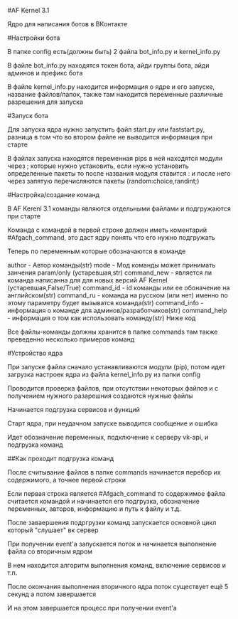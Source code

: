 #AF Kernel 3.1

Ядро для написания ботов в ВКонтакте


#Настройки бота

В папке config есть(должны быть) 2 файла bot_info.py и kernel_info.py

В файле bot_info.py находятся токен бота, айди группы бота, айди админов и префикс бота

В файле kernel_info.py находится информация о ядре и его запуске, название файлов/папок, также там находится переменные различные разрешения для запуска


#Запуск бота

Для запуска ядра нужно запустить файл start.py или faststart.py, разница в том что во втором файле не выводится информация при старте

В файлах запуска находятся переменная pips в ней находятся модули через ; которые нужно установить, если нужно установить определенные пакеты то после названия модуля ставится : и после него через запятую перечисляются пакеты (random:choice,randint;)


#Настройка/создание команд

В AF Kerenl 3.1 команды являются отдельными файлами и подгружаются при старте

Команда с командой  в первой строке должен иметь коментарий #Afgach_command, это даст ядру понять что его нужно подгружать

Теперь по переменным которые обозначаются в команде

author - Автор команды(str)
mode - Мод команды может принимать занчения param/only (устаревшая,str)
command_new - является ли команда написанна для для новых версий AF Kernel (устаревшая,False/True)
command_id - id команды или ее обоначение на английском(str)
command_ru - команда на русском (или нет) именно по этому параметру будет вызыватся команда(str)
command_info - информация о команде для админов/разработчиков(str)
command_help - информация о том как использовать команду(str)
Ниже код


Все файлы-команды должны хранится в папке commands там также преведенно несколько примеров команд

#Устройство ядра

При запуске файла сначало устанавливаются модули (pip), потом идет загрузка настроек ядра из файла kernel_info.py из папки config

Проводится проверка файлов, при отсутствии некоторых файлов и с получением нужного разарешния создаются нужные файлы

Начинается подгрузка сервисов и функций

Старт ядра, при неудачном запуске выводится сообщение и ошибка

Идет обозначение переменных, подключение к серверу vk-api, и подгрузка команд

##Как проходит подгрузка команд

После считывание файлов в папке commands начинается перебор их содержимого, а точнее первой строки

Если первая строка является #Afgach_command то содержимое файла считается командой и начинается его подгрузка, обозначение переменных, авторов, информацию и путь к файлу и т.д.

После заваершения подргрузки команд запускается основной цикл который "слушает" вк сервер

При получении event'а запускается поток и начинается выполнение файла со вторичным ядром

В нем находится алгоритм выполнения команд, включение сервисов и т.п.

После окончания выполнения вторичного ядра поток существует ещё 5 секунд а потом завершается

И на этом завершается процесс при получении event'a



